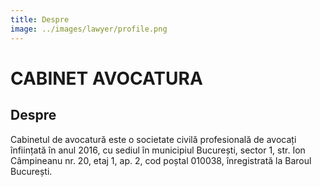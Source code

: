 ```yaml
---
title: Despre
image: ../images/lawyer/profile.png
---
```


# CABINET AVOCATURA

## Despre

Cabinetul de avocatură este o societate civilă profesională de avocați înființată în anul 2016, cu sediul în municipiul București, sector 1, str. Ion Câmpineanu nr. 20, etaj 1, ap. 2, cod poștal 010038, înregistrată la Baroul București.
